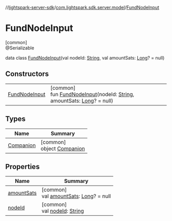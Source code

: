 //[lightspark-server-sdk](../../../index.md)/[com.lightspark.sdk.server.model](../index.md)/[FundNodeInput](index.md)

# FundNodeInput

[common]\
@Serializable

data class [FundNodeInput](index.md)(val nodeId: [String](https://kotlinlang.org/api/latest/jvm/stdlib/kotlin/-string/index.html), val amountSats: [Long](https://kotlinlang.org/api/latest/jvm/stdlib/kotlin/-long/index.html)? = null)

## Constructors

| | |
|---|---|
| [FundNodeInput](-fund-node-input.md) | [common]<br>fun [FundNodeInput](-fund-node-input.md)(nodeId: [String](https://kotlinlang.org/api/latest/jvm/stdlib/kotlin/-string/index.html), amountSats: [Long](https://kotlinlang.org/api/latest/jvm/stdlib/kotlin/-long/index.html)? = null) |

## Types

| Name | Summary |
|---|---|
| [Companion](-companion/index.md) | [common]<br>object [Companion](-companion/index.md) |

## Properties

| Name | Summary |
|---|---|
| [amountSats](amount-sats.md) | [common]<br>val [amountSats](amount-sats.md): [Long](https://kotlinlang.org/api/latest/jvm/stdlib/kotlin/-long/index.html)? = null |
| [nodeId](node-id.md) | [common]<br>val [nodeId](node-id.md): [String](https://kotlinlang.org/api/latest/jvm/stdlib/kotlin/-string/index.html) |
